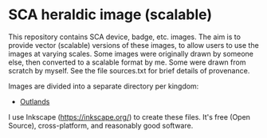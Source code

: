 # SCA heraldic image (scalable)

This repository contains SCA device, badge, etc. images. The aim is to provide
vector (scalable) versions of these images, to allow users to use the images
at varying scales. Some images were originally drawn by someone else, then
converted to a scalable format by me. Some were drawn from scratch by myself.
See the file sources.txt for brief details of provenance.

Images are divided into a separate directory per kingdom: 
* [Outlands](outlands/)

I use Inkscape (https://inkscape.org/) to create these files. It's free (Open
Source), cross-platform, and reasonably good software.
